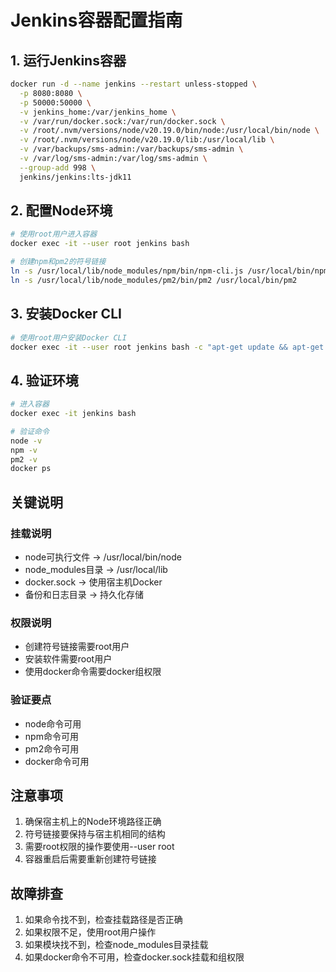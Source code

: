 # Jenkins容器配置指南

## 1. 运行Jenkins容器
```bash
docker run -d --name jenkins --restart unless-stopped \
  -p 8080:8080 \
  -p 50000:50000 \
  -v jenkins_home:/var/jenkins_home \
  -v /var/run/docker.sock:/var/run/docker.sock \
  -v /root/.nvm/versions/node/v20.19.0/bin/node:/usr/local/bin/node \
  -v /root/.nvm/versions/node/v20.19.0/lib:/usr/local/lib \
  -v /var/backups/sms-admin:/var/backups/sms-admin \
  -v /var/log/sms-admin:/var/log/sms-admin \
  --group-add 998 \
  jenkins/jenkins:lts-jdk11
```

## 2. 配置Node环境
```bash
# 使用root用户进入容器
docker exec -it --user root jenkins bash

# 创建npm和pm2的符号链接
ln -s /usr/local/lib/node_modules/npm/bin/npm-cli.js /usr/local/bin/npm
ln -s /usr/local/lib/node_modules/pm2/bin/pm2 /usr/local/bin/pm2
```

## 3. 安装Docker CLI
```bash
# 使用root用户安装Docker CLI
docker exec -it --user root jenkins bash -c "apt-get update && apt-get install -y docker.io"
```

## 4. 验证环境
```bash
# 进入容器
docker exec -it jenkins bash

# 验证命令
node -v
npm -v
pm2 -v
docker ps
```

## 关键说明

### 挂载说明
- node可执行文件 → /usr/local/bin/node
- node_modules目录 → /usr/local/lib
- docker.sock → 使用宿主机Docker
- 备份和日志目录 → 持久化存储

### 权限说明
- 创建符号链接需要root用户
- 安装软件需要root用户
- 使用docker命令需要docker组权限

### 验证要点
- node命令可用
- npm命令可用
- pm2命令可用
- docker命令可用

## 注意事项
1. 确保宿主机上的Node环境路径正确
2. 符号链接要保持与宿主机相同的结构
3. 需要root权限的操作要使用--user root
4. 容器重启后需要重新创建符号链接

## 故障排查
1. 如果命令找不到，检查挂载路径是否正确
2. 如果权限不足，使用root用户操作
3. 如果模块找不到，检查node_modules目录挂载
4. 如果docker命令不可用，检查docker.sock挂载和组权限 